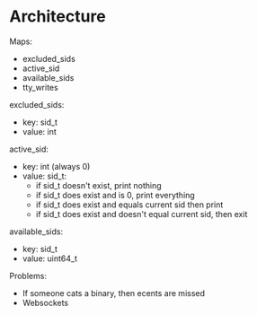 # Architecture

Maps:
  - excluded_sids
  - active_sid
  - available_sids
  - tty_writes

excluded_sids:
  - key: sid_t
  - value: int

active_sid:
  - key: int (always 0)
  - value: sid_t:
    - if sid_t doesn't exist, print nothing
    - if sid_t does exist and is 0, print everything
    - if sid_t does exist and equals current sid then print
    - if sid_t does exist and doesn't equal current sid, then exit

available_sids:
  - key: sid_t
  - value: uint64_t

Problems:
- If someone cats a binary, then ecents are missed
- Websockets

